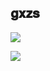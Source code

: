 ## 𝐠𝐱𝐳𝐬

![](https://i.pinimg.com/originals/49/83/0e/49830ee2ddd8b7e7679c686361afd4c2.gif)

![](https://github-readme-stats.vercel.app/api?username=gxzass&title_color=efefef&icon_color=539bf5&text_color=efefef&bg_color=0000&show_icons=true)






